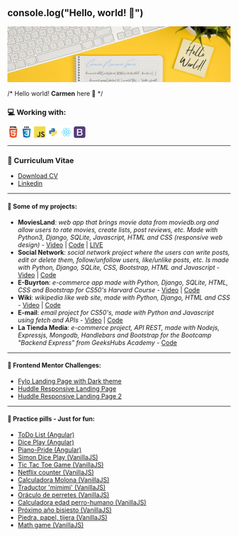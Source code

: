 ## console.log("Hello, world! 👋") 

<img width="auto" src="https://github.com/cartxu/cartxu/raw/main/carmennavarro.jpg">

/* Hello world! **Carmen** here 🤗  */


### :computer: Working with:


<img width="26px" src="https://raw.githubusercontent.com/github/explore/80688e429a7d4ef2fca1e82350fe8e3517d3494d/topics/html/html.png"> <img width="26px" src="https://raw.githubusercontent.com/github/explore/80688e429a7d4ef2fca1e82350fe8e3517d3494d/topics/css/css.png"> <img width="26px" src="https://raw.githubusercontent.com/github/explore/80688e429a7d4ef2fca1e82350fe8e3517d3494d/topics/javascript/javascript.png"> <img width="26px" src="https://raw.githubusercontent.com/github/explore/80688e429a7d4ef2fca1e82350fe8e3517d3494d/topics/python/python.png"> <img width="26px" src="https://raw.githubusercontent.com/github/explore/80688e429a7d4ef2fca1e82350fe8e3517d3494d/topics/react/react.png"> <img width="26px" src="https://raw.githubusercontent.com/github/explore/80688e429a7d4ef2fca1e82350fe8e3517d3494d/topics/bootstrap/bootstrap.png"> 


---

### :pencil: Curriculum Vitae

* [Download CV](https://drive.google.com/file/d/1W5Ea-g5aMQsznu4egnf8eqCjBi_yq2y5/view?usp=sharing)
* [Linkedin](https://www.linkedin.com/in/carmen-navarrosoria/)

---

#### :floppy_disk: Some of my projects:

* **MoviesLand**: *web app that brings movie data from moviedb.org and allow users to rate movies, create lists, post reviews, etc. Made with Python3, Django, SQLite, Javascript, HTML and CSS (responsive web design)* - [Video](https://www.youtube.com/watch?v=Cq3plmYexgM) | [Code](https://github.com/cartxu/moviesland) | [LIVE](https://peliculistas.herokuapp.com/)
* **Social Network**: *social network project where the users can write posts, edit or delete them, follow/unfollow users, like/unlike posts, etc. Is made with Python, Django, SQLite, CSS, Bootstrap, HTML and Javascript* - [Video](https://www.youtube.com/watch?v=lz37axUCAaU) | [Code](https://github.com/cartxu/network)
* **E-Buyrton**: *e-commerce app made with Python, Django, SQLite, HTML, CSS and Bootstrap for CS50's Harvard Course* - [Video](https://www.youtube.com/watch?v=4Z6MMewrcQE&t=111s) | [Code](https://github.com/cartxu/e-buyrton)
* **Wiki**: *wikipedia like web site, made with Python, Django, HTML and CSS* - [Video](https://www.youtube.com/watch?v=L8a4by6LURU) | [Code](https://github.com/cartxu/wikipage) 
* **E-mail**: *email project for CS50's, made with Python and Javascript using fetch and APIs* - [Video](https://www.youtube.com/watch?v=1ZvmbUTGFBo&t) | [Code](https://github.com/cartxu/mail)
* **La Tienda Media**: *e-commerce project, API REST, made with Nodejs, Expressjs, Mongodb, Handlebars and Bootstrap for the Bootcamp "Backend Express" from GeeksHubs Academy* - [Code](https://github.com/cartxu/tienda-media)


---

#### :pushpin: Frontend Mentor Challenges:

* [Fylo Landing Page with Dark theme](https://frontend-mentor-fylo-dark.vercel.app/)
* [Huddle Responsive Landing Page](https://fm-entor-challenge2.cartxu.vercel.app/)
* [Huddle Responsive Landing Page 2](https://landing.cartxu.vercel.app/)

---

#### :pill: Practice pills   - Just for fun:

  * [ToDo List (Angular)](https://zealous-yalow-83969f.netlify.app/)
  * [Dice Play (Angular)](https://modest-wozniak-d31af3.netlify.app/)
  * [Piano-Pride (Angular)](https://60c06f142703789167d1a2f3--xenodochial-haibt-e9a918.netlify.app/)
  * [Simon Dice Play (VanillaJS)](https://cartxu.github.io/simon-dice/)
  * [Tic Tac Toe Game (VanillaJS)](https://cartxu.github.io/react-practice/tictactoe)
  * [Netflix counter (VanillaJS)](https://cartxu.github.io/javascript-random/async/netflix.html)
  * [Calculadora Molona (VanillaJS)](https://cartxu.github.io/js_asincrono/calculadora/index.html)
  * [Traductor 'mimimi' (VanillaJS)](https://cartxu.github.io/javascript-random/mimimi.html)
  * [Oráculo de perretes (VanillaJS)](https://cartxu.github.io/javascript-random/queperro.html)
  * [Calculadora edad perro-humano (VanillaJS)](https://cartxu.github.io/javascript-random/edadperro.html)
  * [Próximo año bisiesto (VanillaJS)](https://cartxu.github.io/javascript-random/bisiesto.html)
  * [Piedra, papel, tijera (VanillaJS)](https://cartxu.github.io/javascript-random/papelpiedratijeras.html)
  * [Math game (VanillaJS)](https://cartxu.github.io/react-practice/game)
  
  
